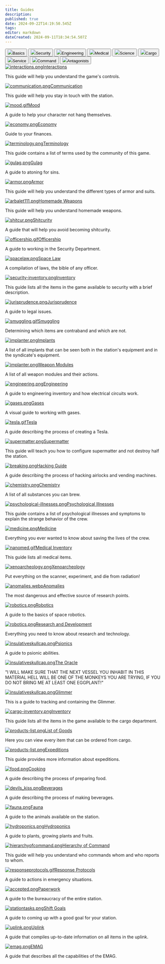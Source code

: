```yaml
---
title: Guides
description: 
published: true
date: 2024-09-22T14:19:50.545Z
tags: 
editor: markdown
dateCreated: 2024-09-11T18:34:54.507Z
---
```


<div class="maincontainer"> 
  <div class="buttoncontainer">
    <button id="buttonbas"><img src="/guides/no_id.png">Basics</button>
    <button id="buttonsec"><img src="/guides/warden's_icon.png">Security</button> 
    <button id="buttoneng"><img src="/guides/engineer's_icon.png">Engineering</button>
    <button id="buttonmed"><img src="/guides/doctor's_icon.png">Medical</button>
    <button id="buttonrnd"><img src="/guides/scientist's_icon.png">Science</button>
    <button id="buttoncar"><img src="/guides/shaftminer's_icon.png">Cargo</button>
    <button id="buttonser"><img src="/guides/libranian's_icon.png">Service</button>
    <button id="buttoncom"><img src="/guides/captaim's_icon.png">Command</button>
    <button id="buttonant"><img src="/guides/wanted.png">Antagonists</button>
  </div>
  <div class="content-container">
    <div class="content-table" id="bas">
      <a href="/guides/interactions"><img src="/guides/interactions.png" alt="interactions.png" />Interactions</a>
      <p>This guide will help you understand the game's controls.</p>
      <a href="/guides/communication"><img src="/guides/communication.png" alt="communication.png" />Communication</a>
      <p>This guide will help you stay in touch with the station.</p>
      <a href="/guides/mood"><img src="/guides/mood.gif" alt="mood.gif" />Mood</a>
      <p>A guide to help your character not hang themselves.</p>
      <a href="/guides/economy"><img src="/guides/economy.png" alt="economy.png" />Economy</a>
      <p>Guide to your finances.</p>
      <a href="/guides/terminology"><img src="/guides/terminology.png" alt="terminology.png" />Terminology</a>
      <p>This guide contains a list of terms used by the community of this game.</p>
      <a href="/guides/gulag"><img src="/guides/gulag.png" alt="gulag.png" />Gulag</a>
      <p>A guide to atoning for sins.</p>
      <a href="/guides/armor"><img src="/guides/armor.png" alt="armor.png" />Armor</a>
      <p>This guide will help you understand the different types of armor and suits.</p>
			<a href="/guides/handmadeweapons"><img src="/guides/arbalet111.png" alt="arbalet111.png" />Homemade Weapons</a>
      <p>This guide will help you understand homemade weapons.</p>
      <!--<a href="/guides/panel"><img src="/guides/donat_panel.png" alt="arbalet111.png" />Donate Panel</a>
      <p>This guide will show you what goods can be purchased on the panel.</p>-->
      <!--<a href="/guides/local-hosting"><img src="/guides/basics/local-hosting/screen.png" alt="screen.png" />Running a local server</a>
      <p>This guide will help you launch a build of our server on your computer!</p>-->
    </div>
    <div class="content-table" id="sec">
      <a href="/guides/shitcurity"><img src="/guides/shitcur.png" alt="shitcur.png" />Shitcurity</a>
      <p>A guide that will help you avoid becoming shitcurity.</p>
      <a href="/guides/officership"><img src="/guides/officership.gif" alt="officership.gif" />Officership</a>
      <p>A guide to working in the Security Department.</p>
      <a href="/spacelaw"><img src="/guides/spacelaw.png" alt="spacelaw.png" />Space Law</a>
      <p>A compilation of laws, the bible of any officer.</p>
      <a href="/guides/securityinventory"><img src="/guides/security-inventory.png" alt="security-inventory.png" />Inventory</a>
      <p>This guide lists all the items in the game available to security with a brief description.</p>
      <a href="/guides/jurisprudence"><img src="/guides/jurisprudence.png" alt="jurisprudence.png" />Jurisprudence</a>
      <p>A guide to legal issues.</p>
      <a href="/guides/smuggling"><img src="/guides/smuggling.gif" alt="smuggling.gif" />Smuggling</a>
      <p>Determining which items are contraband and which are not.</p>
      <a href="/guides/implants"><img src="/guides/implanter.png" alt="implanter.png" />Implants</a>
      <p>A list of all implants that can be seen both in the station's equipment and in the syndicate's equipment.</p>
      <a href="/guides/weapon-module"><img src="/guides/light.png" alt="implanter.png" />Weapon Modules</a>
      <p>A list of all weapon modules and their actions.</p>
    </div>
    <div class="content-table" id="eng">
      <a href="/guides/engineering"><img src="/guides/engineering.png" alt="engineering.png" />Engineering</a>
      <p>A guide to engineering inventory and how electrical circuits work.</p>
      <a href="/guides/pipes"><img src="/guides/gases.png" alt="gases.png" />Gases</a>
      <p>A visual guide to working with gases.</p>
      <a href="/guides/tesla"><img src="/guides/tesla.gif" alt="tesla.gif" />Tesla</a>
      <p>A guide describing the process of creating a Tesla.</p>
      <a href="/guides/supermatter"><img src="/guides/supermatter.png" alt="supermatter.png" />Supermatter</a>
      <p>This guide will teach you how to configure supermatter and not destroy half the station.</p>
      <a href="/guides/breaking"><img src="/guides/breaking.png" alt="breaking.png" />Hacking Guide</a>
      <p>A guide describing the process of hacking airlocks and vending machines.</p>
    </div>
    <div class="content-table" id="med">
      <a href="/guides/chemistry"><img src="/guides/chemistry.png" alt="chemistry.png" />Chemistry</a>
      <p>A list of all substances you can brew.</p>
      <a href="/guides/psychologicaldiseases"><img src="/guides/psychology.png" alt="psychological-illnesses.png" />Psychological Illnesses</a>
      <p>This guide contains a list of psychological illnesses and symptoms to explain the strange behavior of the crew.</p>
      <a href="/guides/medicine"><img src="/guides/medicine.png" alt="medicine.png" />Medicine</a>
      <p>Everything you ever wanted to know about saving the lives of the crew.</p>
      <a href="/guides/medicalequipment"><img src="/guides/nanomed1.gif" alt="nanomed.gif"/>Medical Inventory</a>
      <p>This guide lists all medical items.</p>
    </div>
    <div class="content-table" id="rnd">
      <a href="/guides/xenoarcheology"><img src="/guides/xenoarcheology.png" alt="xenoarcheology.png" />Xenoarcheology</a>
      <p>Put everything on the scanner, experiment, and die from radiation!</p>
      <a href="/guides/anomalies"><img src="/guides/anomalies.webp" alt="anomalies.webp" />Anomalies</a>
      <p>The most dangerous and effective source of research points.</p>
      <a href="/guides/robotics"><img src="/guides/robotics.png" alt="robotics.png" />Robotics</a>
      <p>A guide to the basics of space robotics.</p>
      <a href="/guides/researchanddevelopment"><img src="https://wiki.ss14.su/images/8/8b/RDComputer.png" alt="robotics.png" />Research and Development</a>
      <p>Everything you need to know about research and technology.</p>
<a href="/guides/psionics"><img src="/guides/insulativeskullcap.png" alt="insulativeskullcap.png" />Psionics</a>
  <p>A guide to psionic abilities.</p>
  <a href="/guides/oracle" class="is-internal-link is-valid-page"><img src="/guides/the_oracle.png" alt="insulativeskullcap.png" />The Oracle</a>
  <p>"I WILL MAKE SURE THAT THE NEXT VESSEL YOU INHABIT IN THIS MATERIAL HELL WILL BE ONE OF THE MONKEYS YOU ARE TRYING, IF YOU DO NOT BRING ME AT LEAST ONE EGGPLANT!"</p>
  <a href="/guides/glimmer" class="is-internal-link is-valid-page"><img src="/guides/sophicgrammateus.png" alt="insulativeskullcap.png" />Glimmer</a>
  <p>This is a guide to tracking and containing the Glimmer.</p>
</div>
    <div class="content-table" id="car">
      <a href="/guides/cargoinventory"><img src="/guides/cargo-inventory.png" alt="cargo-inventory.png" />Inventory</a>
      <p>This guide lists all the items in the game available to the cargo department.</p>
      <a href="/guides/listofproducts"><img src="/guides/products-list.png" alt="products-list.png" />List of Goods</a>
      <p>Here you can view every item that can be ordered from cargo.</p>
      <a href="/guides/expeditions"><img src="/guides/expeditions_console.png" alt="products-list.png" />Expeditions</a>
      <p>This guide provides more information about expeditions.</p>
    </div>
    <div class="content-table" id="ser">
      <a href="/guides/food"><img src="/guides/food.png" alt="food.png" />Cooking</a>
      <p>A guide describing the process of preparing food.</p>
      <a href="/guides/beverages"><img src="/guides/devils_kiss.png" alt="devils_kiss.png" />Beverages</a>
      <p>A guide describing the process of making beverages.</p>
      <a href="/guides/fauna"><img src="/guides/fauna.png" alt="fauna.png" />Fauna</a>
      <p>A guide to the animals available on the station.</p>
      <a href="/guides/hydroponics"> <img src="/guides/wheat.png" alt="hydroponics.png" />Hydroponics</a>
      <p>A guide to plants, growing plants and fruits.</p>
    </div>
    <div class="content-table" id="com">
      <a href="/guides/hierarchyofcommand"><img src="/guides/hierarchyofcommand.png" alt="hierarchyofcommand.png" />Hierarchy of Command</a>
      <p>This guide will help you understand who commands whom and who reports to whom.</p>
      <a href="/guides/responseprotocols"><img src="/guides/responseprotocols.gif" alt="responseprotocols.gif" />Response Protocols</a>
      <p>A guide to actions in emergency situations.</p>
      <a href="/guides/bureaucracy"><img src="/guides/accepted.png" alt="accepted.png" />Paperwork</a>
      <p>A guide to the bureaucracy of the entire station.</p>
      <a href="/guides/stationtasks"><img src="/guides/stationtasks.png" alt="stationtasks.png" />Shift Goals</a>
      <p>A guide to coming up with a good goal for your station.</p>
    </div>
    <div class="content-table" id="ant">
      <a href="/guides/uplink"><img src="/guides/uplink.png" alt="uplink.png" />Uplink</a>
      <p>A guide that compiles up-to-date information on all items in the uplink.</p>
      <a href="/guides/emag"><img src="/guides/emag.png" alt="emag.png" />EMAG</a>
      <p>A guide that describes all the capabilities of the EMAG.</p>
    </div>
  </div>
</div>